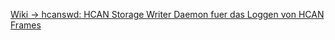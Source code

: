 [Wiki -> hcanswd: HCAN Storage Writer Daemon fuer das Loggen von HCAN Frames](https://github.com/hcanIngo/openHCAN/wiki/hcanswd)

